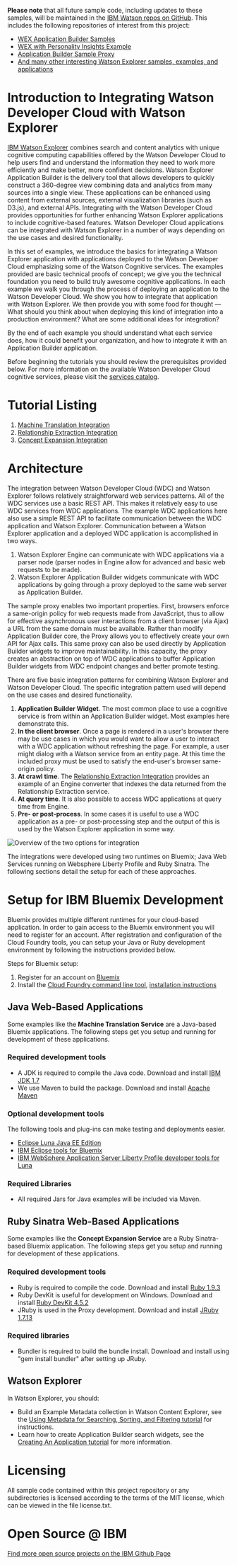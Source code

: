 **Please note** that all future sample code, including updates to these samples, will be maintained in the [IBM Watson repos on GitHub](https://github.com/ibm-watson).  This includes the following repositories of interest from this project:

* [WEX Application Builder Samples](https://github.com/IBM-Watson/wex-appbuilder-samples)
* [WEX with Personality Insights Example](https://github.com/IBM-Watson/wex-appbuilder-samples/tree/master/personality_insights)
* [Application Builder Sample Proxy](https://github.com/IBM-Watson/wex-appbuilder-sample-proxy)
* [And many other interesting Watson Explorer samples, examples, and applications](https://github.com/ibm-watson?utf8=%E2%9C%93&query=wex)

# Introduction to Integrating Watson Developer Cloud with Watson Explorer 

[IBM Watson Explorer](http://www.ibm.com/smarterplanet/us/en/ibmwatson/explorer.html) combines search and content analytics with unique cognitive computing capabilities offered by the Watson Developer Cloud to help users find and understand the information they need to work more efficiently and make better, more confident decisions.  Watson Explorer Application Builder is the delivery tool that allows developers to quickly construct a 360-degree view combining data and analytics from many sources into a single view. These applications can be enhanced using content from external sources, external visualization libraries (such as D3.js), and external APIs. Integrating with the Watson Developer Cloud provides opportunities for further enhancing Watson Explorer applications to include cognitive-based features. Watson Developer Cloud applications can be integrated with Watson Explorer in a number of ways depending on the use cases and desired functionality.

In this set of examples, we introduce the basics for integrating a Watson Explorer application with applications deployed to the Watson Developer Cloud emphasizing some of the Watson Cognitive services. The examples provided are basic technical proofs of concept; we give you the technical foundation you need to build truly awesome cognitive applications. In each example we walk you through the process of deploying an application to the Watson Developer Cloud. We show you how to integrate that  application with Watson Explorer. We then provide you with some food for thought &mdash; What should you think about when deploying this kind of integration into a production environment? What are some additional ideas for integration? 

By the end of each example you should understand what each service does, how it could benefit your organization, and how to integrate it with an Application Builder application. 

Before beginning the tutorials you should review the prerequisites provided below. For more information on the available Watson Developer Cloud cognitive services, please visit the [services catalog](http://www.ibm.com/smarterplanet/us/en/ibmwatson/developercloud/services-catalog.html).


# Tutorial Listing
1. [Machine Translation Integration](wex-mt/watson-machine-translation-readme.md)
2. [Relationship Extraction Integration](wex-re/watson-re-readme.md)
3. [Concept Expansion Integration](wex-ce/watson-concept-expansion-readme.md)

# Architecture
The integration between Watson Developer Cloud (WDC) and Watson Explorer follows relatively straightforward web services patterns. All of the WDC services use a basic REST API. This makes it relatively easy to use WDC services from WDC applications. The example WDC applications here also use a simple REST API to facilitate communication between the WDC application and Watson Explorer.  Communication between a Watson Explorer application and a deployed WDC application is accomplished in two ways.

1. Watson Explorer Engine can communicate with WDC applications via a parser node (parser nodes in Engine allow for advanced and basic web requests to be made).
2. Watson Explorer Application Builder widgets communicate with WDC applications by going through a proxy deployed to the same web server as Application Builder.

The sample proxy enables two important properties.  First, browsers enforce a same-origin policy for web requests made from JavaScript, thus to allow for effective asynchronous user interactions from a client browser (via Ajax) a URL from the same domain must be available.  Rather than modify Application Builder core, the Proxy allows you to effectively create your own API for Ajax calls.  This same proxy can also be used directly by Application Builder widgets to improve maintainability.  In this capacity, the proxy creates an abstraction on top of WDC applications to buffer Application Builder widgets from WDC endpoint changes and better promote testing.

There are five basic integration patterns for combining Watson Explorer and Watson Developer Cloud.  The specific integration pattern used will depend on the use cases and desired functionality.

1. **Application Builder Widget**. The most common place to use a cognitive service is from within an Application Builder widget.  Most examples here demonstrate this.
2. **In the client browser**.  Once a page is rendered in a user's browser there may be use cases in which you would want to allow a user to interact with a WDC application without refreshing the page. For example, a user might dialog with a Watson service from an entity page.  At this time the included proxy must be used to satisfy the end-user's browser same-origin policy.
3. **At crawl time**.  The [Relationship Extraction Integration](wex-re/watson-re-readme.md) provides an example of an Engine converter that indexes the data returned from the Relationship Extraction service.
4. **At query time**.  It is also possible to access WDC applications at query time from Engine.
5. **Pre- or post-process**. In some cases it is useful to use a WDC application as a pre- or post-processing step and the output of this is used by the Watson Explorer application in some way.


![Overview of the two options for integration](watson-services-integration.png)

The integrations were developed using two runtimes on Bluemix; Java Web Services running on Websphere Liberty Profile and Ruby Sinatra. The following sections detail the setup for each of these approaches. 


# Setup for IBM Bluemix Development
Bluemix provides multiple different runtimes for your cloud-based application. In order to gain access to the Bluemix environment you will need to register for an account. After registration and configuration of the Cloud Foundry tools, you can setup your Java or Ruby development environment by following the instructions provided below. 

Steps for Bluemix setup:

1. Register for an account on [Bluemix](http://ace.ng.bluemix.net)
2. Install the [Cloud Foundry command line tool](https://github.com/cloudfoundry/cli/releases), [installation instructions](http://docs.cloudfoundry.org/devguide/installcf/install-go-cli.html)

## Java Web-Based Applications
Some examples like the **Machine Translation Service** are a Java-based Bluemix applications. The following steps get you setup and running for development of these applications. 

### Required development tools
- A JDK is required to compile the Java code. Download and install [IBM JDK 1.7](http://www.ibm.com/developerworks/java/jdk/eclipse/index.html)  
- We use Maven to build the package. Download and install [Apache Maven](http://maven.apache.org/)

### Optional development tools
The following tools and plug-ins can make testing and deployments easier. 
- [Eclipse Luna Java EE Edition](http://www.eclipse.org)
- [IBM Eclipse tools for Bluemix](http://marketplace.eclipse.org/content/ibm-eclipse-tools-bluemix)
- [IBM WebSphere Application Server Liberty Profile developer tools for Luna](http://marketplace.eclipse.org/content/ibm-websphere-application-server-liberty-profile-developer-tools-luna)

### Required Libraries
- All required Jars for Java examples will be included via Maven.


## Ruby Sinatra Web-Based Applications
Some examples like the **Concept Expansion Service** are a Ruby Sinatra-based Bluemix application. The following steps get you setup and running for development of these applications. 

### Required development tools
- Ruby is required to compile the code. Download and install [Ruby 1.9.3](http://rubyinstaller.org/downloads/)
- Ruby DevKit is useful for development on Windows. Download and install [Ruby DevKit 4.5.2](http://rubyinstaller.org/downloads/)
- JRuby is used in the Proxy development. Download and install [JRuby 1.7.13](http://www.jruby.org/download)

### Required libraries
- Bundler is required to build the bundle install. Download and install using "gem install bundler" after setting up JRuby.


## Watson Explorer

In Watson Explorer, you should:
- Build an Example Metadata collection in Watson Content Explorer, see the [Using Metadata for Searching, Sorting, and Filtering tutorial](http://www-01.ibm.com/support/knowledgecenter/SS8NLW_10.0.0/com.ibm.swg.im.infosphere.dataexpl.engine.tut.md.doc/c_vse-metadata-tutorial.html?lang=en) for instructions. 
- Learn how to create Application Builder search widgets, see the [Creating An Application tutorial](http://www-01.ibm.com/support/knowledgecenter/SS8NLW_10.0.0/com.ibm.swg.im.infosphere.dataexpl.appbuilder.doc/c_de-ab-devapp-tutorial.html?lang=en) for more information.

# Licensing
All sample code contained within this project repository or any subdirectories is licensed according to the terms of the MIT license, which can be viewed in the file license.txt.

# Open Source @ IBM
[Find more open source projects on the IBM Github Page](http://ibm.github.io/)
